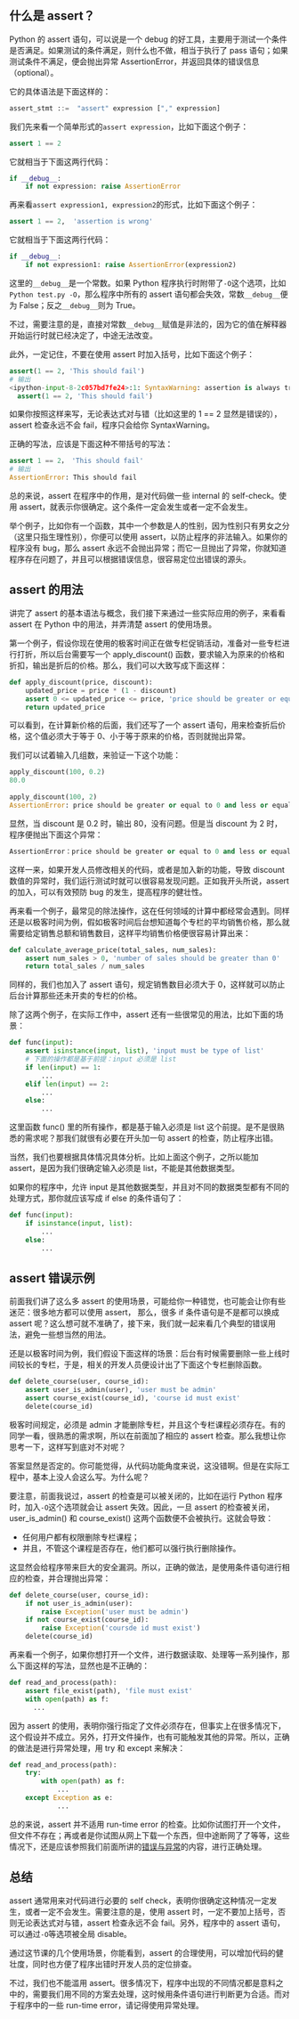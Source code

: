 ## 什么是 assert？

Python 的 assert 语句，可以说是一个 debug 的好工具，主要用于测试一个条件是否满足。如果测试的条件满足，则什么也不做，相当于执行了 pass 语句；如果测试条件不满足，便会抛出异常 AssertionError，并返回具体的错误信息（optional）。

它的具体语法是下面这样的：

```python
assert_stmt ::=  "assert" expression ["," expression]
```

我们先来看一个简单形式的`assert expression`，比如下面这个例子：

```python
assert 1 == 2
```

它就相当于下面这两行代码：

```python
if __debug__:
    if not expression: raise AssertionError
```

再来看`assert expression1, expression2`的形式，比如下面这个例子：

```python
assert 1 == 2,  'assertion is wrong'
```

它就相当于下面这两行代码：

```python
if __debug__:
    if not expression1: raise AssertionError(expression2)
```

这里的`__debug__`是一个常数。如果 Python 程序执行时附带了`-O`这个选项，比如`Python test.py -O`，那么程序中所有的 assert 语句都会失效，常数`__debug__`便为 False；反之`__debug__`则为 True。

不过，需要注意的是，直接对常数`__debug__`赋值是非法的，因为它的值在解释器开始运行时就已经决定了，中途无法改变。

此外，一定记住，不要在使用 assert 时加入括号，比如下面这个例子：

```python
assert(1 == 2, 'This should fail')
# 输出
<ipython-input-8-2c057bd7fe24>:1: SyntaxWarning: assertion is always true, perhaps remove parentheses?
  assert(1 == 2, 'This should fail')
```

如果你按照这样来写，无论表达式对与错（比如这里的 1 == 2 显然是错误的），assert 检查永远不会 fail，程序只会给你 SyntaxWarning。

正确的写法，应该是下面这种不带括号的写法：

```python
assert 1 == 2， 'This should fail'
# 输出
AssertionError: This should fail
```

总的来说，assert 在程序中的作用，是对代码做一些 internal 的 self-check。使用 assert，就表示你很确定。这个条件一定会发生或者一定不会发生。

举个例子，比如你有一个函数，其中一个参数是人的性别，因为性别只有男女之分（这里只指生理性别），你便可以使用 assert，以防止程序的非法输入。如果你的程序没有 bug，那么 assert 永远不会抛出异常；而它一旦抛出了异常，你就知道程序存在问题了，并且可以根据错误信息，很容易定位出错误的源头。

## assert 的用法

讲完了 assert 的基本语法与概念，我们接下来通过一些实际应用的例子，来看看 assert 在 Python 中的用法，并弄清楚 assert 的使用场景。

第一个例子，假设你现在使用的极客时间正在做专栏促销活动，准备对一些专栏进行打折，所以后台需要写一个 apply_discount() 函数，要求输入为原来的价格和折扣，输出是折后的价格。那么，我们可以大致写成下面这样：

```python
def apply_discount(price, discount):
    updated_price = price * (1 - discount)
    assert 0 <= updated_price <= price, 'price should be greater or equal to 0 and less or equal to original price'
    return updated_price
```

可以看到，在计算新价格的后面，我们还写了一个 assert 语句，用来检查折后价格，这个值必须大于等于 0、小于等于原来的价格，否则就抛出异常。

我们可以试着输入几组数，来验证一下这个功能：

```python
apply_discount(100, 0.2)
80.0
 
apply_discount(100, 2)
AssertionError: price should be greater or equal to 0 and less or equal to original price
```

显然，当 discount 是 0.2 时，输出 80，没有问题。但是当 discount 为 2 时，程序便抛出下面这个异常：

```python
AssertionError：price should be greater or equal to 0 and less or equal to original price
```

这样一来，如果开发人员修改相关的代码，或者是加入新的功能，导致 discount 数值的异常时，我们运行测试时就可以很容易发现问题。正如我开头所说，assert 的加入，可以有效预防 bug 的发生，提高程序的健壮性。

再来看一个例子，最常见的除法操作，这在任何领域的计算中都经常会遇到。同样还是以极客时间为例，假如极客时间后台想知道每个专栏的平均销售价格，那么就需要给定销售总额和销售数目，这样平均销售价格便很容易计算出来：

```python
def calculate_average_price(total_sales, num_sales):
    assert num_sales > 0, 'number of sales should be greater than 0'
    return total_sales / num_sales
```

同样的，我们也加入了 assert 语句，规定销售数目必须大于 0，这样就可以防止后台计算那些还未开卖的专栏的价格。

除了这两个例子，在实际工作中，assert 还有一些很常见的用法，比如下面的场景：

```python
def func(input):
    assert isinstance(input, list), 'input must be type of list'
    # 下面的操作都是基于前提：input 必须是 list
    if len(input) == 1:
        ...
    elif len(input) == 2:
        ...
    else:
        ... 
```

这里函数 func() 里的所有操作，都是基于输入必须是 list 这个前提。是不是很熟悉的需求呢？那我们就很有必要在开头加一句 assert 的检查，防止程序出错。

当然，我们也要根据具体情况具体分析。比如上面这个例子，之所以能加 assert，是因为我们很确定输入必须是 list，不能是其他数据类型。

如果你的程序中，允许 input 是其他数据类型，并且对不同的数据类型都有不同的处理方式，那你就应该写成 if else 的条件语句了：

```python
def func(input):
    if isinstance(input, list):
        ...
    else:
        ...
```

## assert 错误示例

前面我们讲了这么多 assert 的使用场景，可能给你一种错觉，也可能会让你有些迷茫：很多地方都可以使用 assert， 那么，很多 if 条件语句是不是都可以换成 assert 呢？这么想可就不准确了，接下来，我们就一起来看几个典型的错误用法，避免一些想当然的用法。

还是以极客时间为例，我们假设下面这样的场景：后台有时候需要删除一些上线时间较长的专栏，于是，相关的开发人员便设计出了下面这个专栏删除函数。

```python
def delete_course(user, course_id):
    assert user_is_admin(user), 'user must be admin'
    assert course_exist(course_id), 'course id must exist'
    delete(course_id)
```

极客时间规定，必须是 admin 才能删除专栏，并且这个专栏课程必须存在。有的同学一看，很熟悉的需求啊，所以在前面加了相应的 assert 检查。那么我想让你思考一下，这样写到底对不对呢？

答案显然是否定的。你可能觉得，从代码功能角度来说，这没错啊。但是在实际工程中，基本上没人会这么写。为什么呢？

要注意，前面我说过，assert 的检查是可以被关闭的，比如在运行 Python 程序时，加入`-O`这个选项就会让 assert 失效。因此，一旦 assert 的检查被关闭，user_is_admin() 和 course_exist() 这两个函数便不会被执行。这就会导致：

- 任何用户都有权限删除专栏课程；
- 并且，不管这个课程是否存在，他们都可以强行执行删除操作。

这显然会给程序带来巨大的安全漏洞。所以，正确的做法，是使用条件语句进行相应的检查，并合理抛出异常：

```python
def delete_course(user, course_id):
    if not user_is_admin(user):
        raise Exception('user must be admin')
    if not course_exist(course_id):
        raise Exception('coursde id must exist')
    delete(course_id)  
```

再来看一个例子，如果你想打开一个文件，进行数据读取、处理等一系列操作，那么下面这样的写法，显然也是不正确的：

```python
def read_and_process(path):
    assert file_exist(path), 'file must exist'
    with open(path) as f:
      ...
```

因为 assert 的使用，表明你强行指定了文件必须存在，但事实上在很多情况下，这个假设并不成立。另外，打开文件操作，也有可能触发其他的异常。所以，正确的做法是进行异常处理，用 try 和 except 来解决：

```python
def read_and_process(path):
    try:
        with open(path) as f:
            ...
    except Exception as e:
            ...  
```

总的来说，assert 并不适用 run-time error 的检查。比如你试图打开一个文件，但文件不存在；再或者是你试图从网上下载一个东西，但中途断网了了等等，这些情况下，还是应该参照我们前面所讲的[错误与异常](https://time.geekbang.org/column/article/97462)的内容，进行正确处理。

## 总结

assert 通常用来对代码进行必要的 self check，表明你很确定这种情况一定发生，或者一定不会发生。需要注意的是，使用 assert 时，一定不要加上括号，否则无论表达式对与错，assert 检查永远不会 fail。另外，程序中的 assert 语句，可以通过`-O`等选项被全局 disable。

通过这节课的几个使用场景，你能看到，assert 的合理使用，可以增加代码的健壮度，同时也方便了程序出错时开发人员的定位排查。

不过，我们也不能滥用 assert。很多情况下，程序中出现的不同情况都是意料之中的，需要我们用不同的方案去处理，这时候用条件语句进行判断更为合适。而对于程序中的一些 run-time error，请记得使用异常处理。
